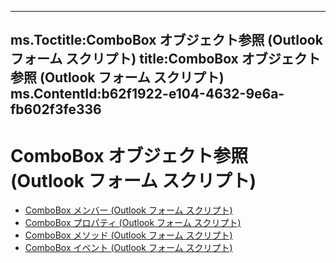 

---
ms.Toctitle:ComboBox オブジェクト参照 (Outlook フォーム スクリプト)
title:ComboBox オブジェクト参照 (Outlook フォーム スクリプト)
ms.ContentId:b62f1922-e104-4632-9e6a-fb602f3fe336
---
# ComboBox オブジェクト参照 (Outlook フォーム スクリプト)


- [ComboBox メンバー (Outlook フォーム スクリプト)](a1b81d23-dc10-46cb-b6b3-29fc8968d4ad.md)
- [ComboBox  プロパティ (Outlook フォーム スクリプト)](c67c4d85-a31a-4caf-8974-ad04c86637e6.md)
- [ComboBox メソッド (Outlook フォーム スクリプト)](50222c75-c52e-49be-bc49-190d4eb59925.md)
- [ComboBox イベント (Outlook フォーム スクリプト)](57268260-c0bd-4595-9dbd-a01e9e2bbfa9.md)



